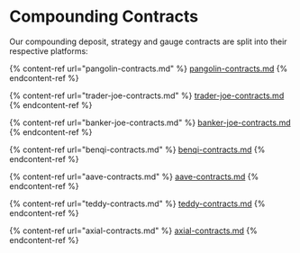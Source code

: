 # Compounding Contracts

Our compounding deposit, strategy and gauge contracts are split into their respective platforms:

{% content-ref url="pangolin-contracts.md" %}
[pangolin-contracts.md](pangolin-contracts.md)
{% endcontent-ref %}

{% content-ref url="trader-joe-contracts.md" %}
[trader-joe-contracts.md](trader-joe-contracts.md)
{% endcontent-ref %}

{% content-ref url="banker-joe-contracts.md" %}
[banker-joe-contracts.md](banker-joe-contracts.md)
{% endcontent-ref %}

{% content-ref url="benqi-contracts.md" %}
[benqi-contracts.md](benqi-contracts.md)
{% endcontent-ref %}

{% content-ref url="aave-contracts.md" %}
[aave-contracts.md](aave-contracts.md)
{% endcontent-ref %}

{% content-ref url="teddy-contracts.md" %}
[teddy-contracts.md](teddy-contracts.md)
{% endcontent-ref %}

{% content-ref url="axial-contracts.md" %}
[axial-contracts.md](axial-contracts.md)
{% endcontent-ref %}
